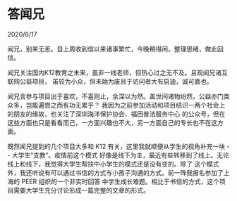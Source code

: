 # 答闻兄
2020/6/17

闻兄，别来无恙。自上周收到信以来诸事繁忙，今晚稍得闲，整理思绪，做此回信。

闻兄关注国内K12教育之未来，虽非一线老师，但热心过之无不及。且观闻兄诸互联网公益项目，
虽较为小众，但未始为废且于访问者大有启迪，诚可嘉也。

闻兄言参与项目出于喜欢，不喜则止，余深以为然。盖世间诸物纷然，公益亦门类众多，岂能遍尝之而有功无累乎？
我因为之前参加活动和项目结识一两个社会上的朋友的缘故，也关注了深圳海洋保护协会、福田普法服务中心
的公众号，但在这些方面也只是看看而己，一方面兴趣也不大，另一方面自己的专长也不在这方面。

既然闻兄提到的几个项目大多和 K12 有关，这里我就顺便从学生的视角补充一块 -- 大学生“支教”。疫情前这个模式
好像是线下为主，最近有些转移到了线上。无论线上和线下，我觉得大学生帮扶中小学生的模式还是没有变的。除了
这个模式外，我还听说有可以通过书信的方式与小孩子沟通的方式。前一阵我报名参加了上海的 PEER 组织的一个非实时回答
中学生成长难题。相比于书信的方式，这个项目需要大学生充分讨论形成一篇完整的文章的形式。